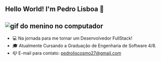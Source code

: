 ## Hello World! I'm Pedro Lisboa 👋

![gif do menino no computador](https://guiadoestudante.abril.com.br/wp-content/uploads/sites/4/2021/08/Joia.gif)
-------

- 💻 Na jornada para me tornar um Desenvolvedor FullStack!
- 🎓 Atualmente Cursando a Graduação de Engenharia de Software 4/8.
- 📪 E-mail para contato: pedroliscosmo27@gmail.com